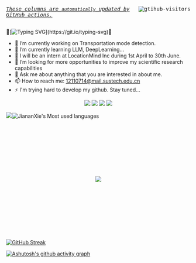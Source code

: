 <div>
        <kbd align="center" valign="center">
            <a href="https://github.com/JiananXie">
                <img align="right" src="https://komarev.com/ghpvc/?username=JiananXie&label=Visitors&color=red&style=flat&logo=github" alt="gtihub-visitors" />
            </a>
            <u><i>These columns are <code>automatically</code> updated by <a hrerf="https://github.com/features/actions">GitHub actions</a>.</i></u> &ensp;&emsp;&nbsp;&nbsp;&nbsp;&nbsp;&nbsp;&nbsp;&nbsp;&nbsp;&nbsp;&nbsp;&nbsp;&nbsp;&nbsp;&nbsp;&nbsp;&nbsp;&nbsp;&nbsp;&nbsp;&nbsp;&nbsp;&nbsp;&nbsp;&nbsp;&nbsp;&nbsp;&nbsp;&nbsp;&nbsp;&nbsp;&nbsp;&nbsp;&nbsp;&nbsp;&nbsp;&nbsp;&nbsp;&nbsp;&nbsp;&nbsp;&nbsp;&nbsp;&nbsp;&nbsp;&nbsp;&nbsp;
        </kbd>
</div>

👋[![Typing SVG](https://readme-typing-svg.demolab.com?font=Fira+Code&pause=1000&background=E2E2AF20&center=true%random=false&width=435&lines=Hi%2C+I'm+JiananXie.+A+CS+newbie.)](https://git.io/typing-svg)👋
- 🔭 I’m currently working on Transportation mode detection.
- 🌱 I’m currently learning LLM, DeepLearning...
- 👯 I will be an intern at LocationMind Inc during 1st April to 30th June.
- 🤔 I’m looking for more opportunities to improve my scientific research capabilities
- 💬 Ask me about anything that you are interested in about me.
- 📫 How to reach me: 12110714@mail.sustech.edu.cn
- ⚡ I'm trying hard to develop my github. Stay tuned...


<div align="center"><span> <img src="https://img.shields.io/badge/-Python-yellow?style=flat-square&logo=python" /> <img src="https://img.shields.io/badge/-Jupyter-blue?style=flat-square&logo=jupyter" /> <img src="https://img.shields.io/badge/-Pytorch-green?style=flat-square&logo=pytorch" /> <img src="https://img.shields.io/badge/-Tensorflow-oringe?style=flat-square&logo=tensorflow" /></span></div>

<img src="https://stats.justsong.cn/api/github?id=JiananXie&theme=solarized-light">![JiananXie's Most used languages](https://github-readme-stats.vercel.app/api/top-langs/?username=JiananXie&layout=compact&hide_border=true&langs_count=10&theme=rose)

<div style="display: flex; justify-content: center; align-items: center; height: 300px;">
    <img src="https://github-readme-stats.vercel.app/api?username=JiananXie&show_icons=true&theme=rose">
</div>

[![GitHub Streak](https://streak-stats.demolab.com/?user=JiananXie&theme=moltack)](https://git.io/streak-stats)


[![Ashutosh's github activity graph](https://github-readme-activity-graph.vercel.app/graph?username=JiananXie&theme=tokyo-day)](https://github.com/ashutosh00710/github-readme-activity-graph)
